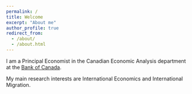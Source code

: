 ```yaml
---
permalink: /
title: Welcome
excerpt: "About me"
author_profile: true
redirect_from:
  - /about/
  - /about.html
---
```


I am a Principal Economist in the Canadian Economic Analysis department at the [Bank of Canada](https://www.bankofcanada.ca/profile/walter-steingress/).

My main research interests are International Economics and International Migration.
